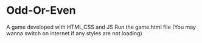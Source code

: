 # Odd-Or-Even
A game developed with HTML,CSS and JS
Run the game.html file (You may wanna switch on internet if any styles are not loading)
